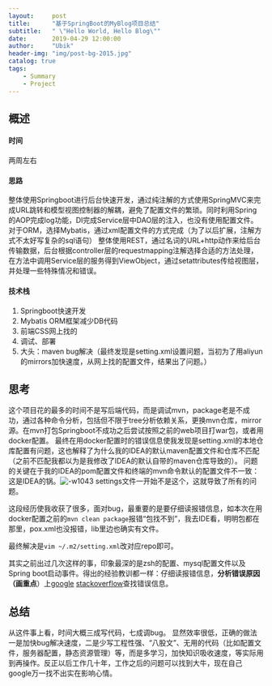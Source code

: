```yaml
---
layout:     post
title:      "基于SpringBoot的MyBlog项目总结"
subtitle:   " \"Hello World, Hello Blog\""
date:       2019-04-29 12:00:00
author:     "Ubik"
header-img: "img/post-bg-2015.jpg"
catalog: true
tags:
    - Summary
    - Project
---
```

## 概述
#### 时间 
两周左右
#### 思路
整体使用Springboot进行后台快速开发，通过纯注解的方式使用SpringMVC来完成URL跳转和模型视图控制器的解耦，避免了配置文件的繁琐。同时利用Spring的AOP完成log功能，DI完成Service层中DAO层的注入，也没有使用配置文件。
对于ORM，选择Mybatis，通过xml配置文件的方式完成（为了以后扩展，注解方式不太好写复杂的sql语句）
整体使用REST，通过名词的URL+http动作来给后台传输数据，后台根据controller层的requestmapping注解选择合适的方法处理，在方法中调用Service层的服务得到ViewObject，通过setattributes传给视图层，并处理一些特殊情况和错误。
#### 技术栈
1. Springboot快速开发
2. Mybatis ORM框架减少DB代码
4. 前端CSS网上找的
5. 调试、部署
6. 大头：maven bug解决（最终发现是setting.xml设置问题，当初为了用aliyun的mirrors加快速度，从网上找的配置文件，结果出了问题。）

## 思考
这个项目花的最多的时间不是写后端代码，而是调试mvn，package老是不成功，通过各种命令分析，包括但不限于tree分析依赖关系，更换mvn仓库，mirror源。在mvn打包Springboot不成功之后尝试按照之前的web项目打war包，或者用docker配置。
最终在用docker配置时的错误信息使我发现是setting.xml的本地仓库配置有问题，这也解释了为什么我的IDEA的默认maven配置文件和仓库不匹配（之前不匹配我都以为是我修改了IDEA的默认自带的maven仓库导致的）。
问题的关键在于我的IDEA的pom配置文件和终端的mvn命令默认的配置文件不一致：这是IDEA的锅。![-w1043](media/15551210694422/15551216154796.jpg)
settings文件一开始不是这个，这就导致了所有的问题。

这段经历使我收获了很多，面对bug，最重要的是要仔细读报错信息，如本次在用docker配置之前的`mvn clean package`报错“包找不到”，我去IDE看，明明包都在那里，pox.xml也没报错，lib里边也确实有文件。

最终解决是`vim ~/.m2/setting.xml`改对应repo即可。

其实之前出过几次这样的事，印象最深的是zsh的配置、mysql配置文件以及Spring boot启动事件。得出的经验教训都一样：仔细读报错信息，**分析错误原因（画重点**）上[google](www.google.com) [stackoverflow](https://stackoverflow.com)查找错误信息。

## 总结
从这件事上看，时间大概三成写代码，七成调bug。
显然效率很低，正确的做法一是加快bug解决速度，二是少写工程性强、“八股文”、无用的代码（比如配置文件，服务器配置，静态资源管理）等，而是多学习，加快知识吸收速度，等实际用到再操作。反正以后工作几十年，工作之后的问题可以找到大牛，现在自己google万一找不出实在影响心情。